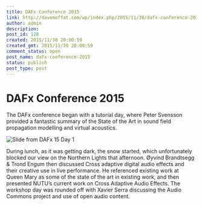 ```yaml
---
title: DAFx Conference 2015
link: http://davemoffat.com/wp/index.php/2015/11/30/dafx-conference-2015/
author: admin
description: 
post_id: 128
created: 2015/11/30 20:00:59
created_gmt: 2015/11/30 20:00:59
comment_status: open
post_name: dafx-conference-2015
status: publish
post_type: post
---
```


# DAFx Conference 2015

The DAFx conference began with a tutorial day, where Peter Svensson provided a fantastic summary of the State of the Art in sound field propagation modelling and virtual acoustics. 

![Slide from DAFx 15 Day 1](/wp-content/uploads/2015/12/2015-11-30-13.42.42-1024x768.jpg)

During lunch, as it was getting dark, the snow started, which unfortunately blocked our view on the Northern Lights that afternoon. Øyvind Brandtsegg & Trond Engum then discussed Cross adaptive digital audio effects and their creative use in live performance. He referenced existing work at Queen Mary as some of the state of the art in existing work, and then presented NUTU’s current work on Cross Adaptive Audio Effects. The workshop day was rounded off with Xavier Serra discussing the Audio Commons project and use of open audio content.